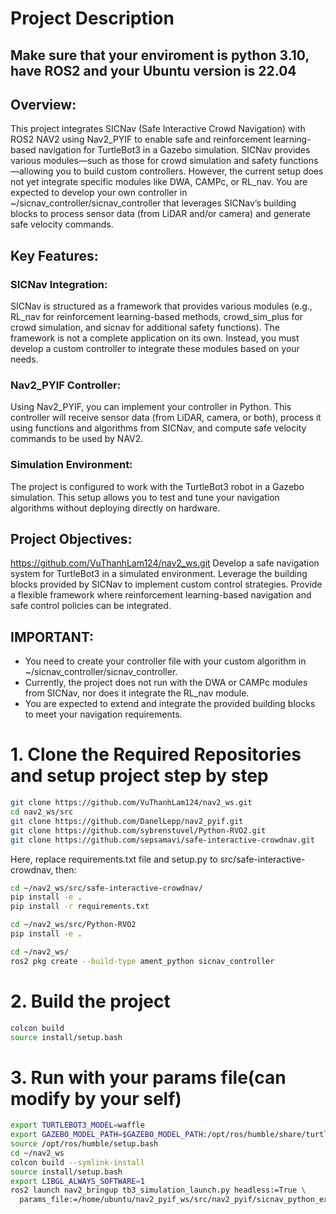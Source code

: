 # Project Description
## Make sure that your enviroment is python 3.10, have ROS2 and your Ubuntu version is 22.04
## Overview:
This project integrates SICNav (Safe Interactive Crowd Navigation) with ROS2 NAV2 using Nav2_PYIF to enable safe and reinforcement learning-based navigation for TurtleBot3 in a Gazebo simulation. SICNav provides various modules—such as those for crowd simulation and safety functions—allowing you to build custom controllers. However, the current setup does not yet integrate specific modules like DWA, CAMPc, or RL_nav. You are expected to develop your own controller in ~/sicnav_controller/sicnav_controller that leverages SICNav’s building blocks to process sensor data (from LiDAR and/or camera) and generate safe velocity commands.

## Key Features:

### SICNav Integration:
SICNav is structured as a framework that provides various modules (e.g., RL_nav for reinforcement learning-based methods, crowd_sim_plus for crowd simulation, and sicnav for additional safety functions). The framework is not a complete application on its own. Instead, you must develop a custom controller to integrate these modules based on your needs.

### Nav2_PYIF Controller:
Using Nav2_PYIF, you can implement your controller in Python. This controller will receive sensor data (from LiDAR, camera, or both), process it using functions and algorithms from SICNav, and compute safe velocity commands to be used by NAV2.

### Simulation Environment:
The project is configured to work with the TurtleBot3 robot in a Gazebo simulation. This setup allows you to test and tune your navigation algorithms without deploying directly on hardware.

## Project Objectives:
https://github.com/VuThanhLam124/nav2_ws.git
Develop a safe navigation system for TurtleBot3 in a simulated environment.
Leverage the building blocks provided by SICNav to implement custom control strategies.
Provide a flexible framework where reinforcement learning-based navigation and safe control policies can be integrated.

## IMPORTANT:
- You need to create your controller file with your custom algorithm in ~/sicnav_controller/sicnav_controller.
- Currently, the project does not run with the DWA or CAMPc modules from SICNav, nor does it integrate the RL_nav module.
- You are expected to extend and integrate the provided building blocks to meet your navigation requirements.


# 1. Clone the Required Repositories and setup project step by step
```bash
git clone https://github.com/VuThanhLam124/nav2_ws.git
cd nav2_ws/src
git clone https://github.com/DanelLepp/nav2_pyif.git
git clone https://github.com/sybrenstuvel/Python-RVO2.git
git clone https://github.com/sepsamavi/safe-interactive-crowdnav.git
```
Here, replace requirements.txt file and setup.py to src/safe-interactive-crowdnav, then:
```bash
cd ~/nav2_ws/src/safe-interactive-crowdnav/
pip install -e .
pip install -r requirements.txt
```
```bash
cd ~/nav2_ws/src/Python-RVO2
pip install -e .
```
```bash
cd ~/nav2_ws/
ros2 pkg create --build-type ament_python sicnav_controller
```
# 2. Build the project
```bash
colcon build
source install/setup.bash
```
# 3. Run with your params file(can modify by your self)
```bash
export TURTLEBOT3_MODEL=waffle
export GAZEBO_MODEL_PATH=$GAZEBO_MODEL_PATH:/opt/ros/humble/share/turtlebot3_gazebo/models
source /opt/ros/humble/setup.bash
cd ~/nav2_ws
colcon build --symlink-install
source install/setup.bash
export LIBGL_ALWAYS_SOFTWARE=1
ros2 launch nav2_bringup tb3_simulation_launch.py headless:=True \
  params_file:=/home/ubuntu/nav2_pyif_ws/src/nav2_pyif/sicnav_python_example/params.yaml
```
